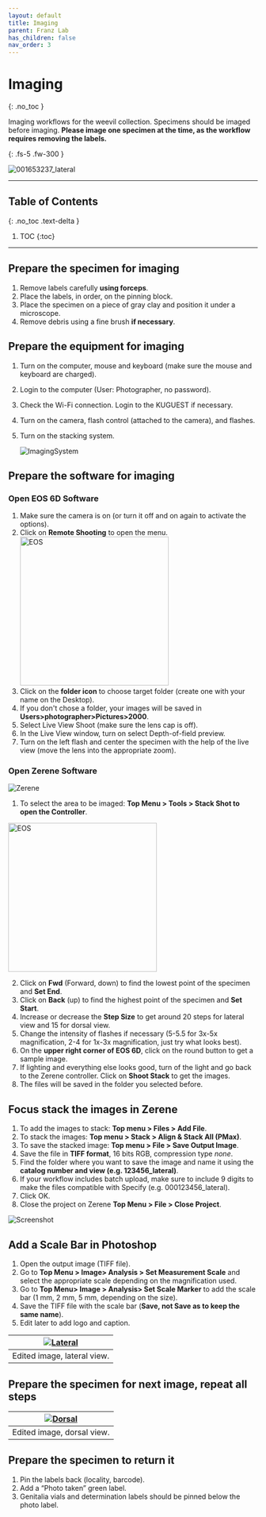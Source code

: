```yaml
---
layout: default
title: Imaging
parent: Franz Lab
has_children: false
nav_order: 3
---
```



# Imaging
{: .no_toc }

Imaging workflows for the weevil collection. Specimens should be imaged before imaging. **Please image one specimen at the time, as the workflow requires removing the labels.**  

{: .fs-5 .fw-300 }

![001653237_lateral](https://github.com/user-attachments/assets/558afefe-5982-497a-9e03-071ce7a206d2)

----
## Table of Contents
{: .no_toc .text-delta }

1. TOC
{:toc}

----

## Prepare the specimen for imaging
1. Remove labels carefully **using forceps**.
2. Place the labels, in order, on the pinning block.
3. Place the specimen on a piece of gray clay and position it under a microscope.
4. Remove debris using a fine brush **if necessary**.

## Prepare the equipment for imaging
1. Turn on the computer, mouse and keyboard (make sure the mouse and keyboard are charged).
2. Login to the computer (User: Photographer, no password).
3. Check the Wi-Fi connection. Login to the KUGUEST if necessary.
4. Turn on the camera, flash control (attached to the camera), and flashes.
5. Turn on the stacking system.

   ![ImagingSystem](https://github.com/user-attachments/assets/a92fc42a-acca-4dc2-a648-248a69281a97)


## Prepare the software for imaging

### Open EOS 6D Software
1. Make sure the camera is on (or turn it off and on again to activate the options).
2. Click on **Remote Shooting** to open the menu.
   <img src="https://github.com/user-attachments/assets/156c42eb-79e3-4b50-8653-22bb3d196fd6" alt="EOS" width="300">
3. Click on the **folder icon** to choose target folder (create one with your name on the Desktop).
4. If you don't chose a folder, your images will be saved in **Users>photographer>Pictures>2000**.
5. Select Live View Shoot (make sure the lens cap is off).
6. In the Live View window, turn on select Depth-of-field preview.
7. Turn on the left flash and center the specimen with the help of the live view (move the lens into the appropriate zoom).

### Open Zerene Software
![Zerene](https://github.com/user-attachments/assets/836f6c38-be7a-4d95-b1d3-4ae507c5e214)

1. To select the area to be imaged: **Top Menu > Tools > Stack Shot to open the Controller**. 
<img src="https://github.com/user-attachments/assets/1f7b5689-0357-469c-bc3f-98f6b524cf84" alt="EOS" width="300">

2. Click on **Fwd** (Forward, down) to find the lowest point of the specimen and **Set End**.
3. Click on **Back** (up) to find the highest point of the specimen and **Set Start**.
4. Increase or decrease the **Step Size** to get around 20 steps for lateral view and 15 for dorsal view.
5. Change the intensity of flashes if necessary (5-5.5 for 3x-5x magnification, 2-4 for 1x-3x magnification, just try what looks best).
6. On the **upper right corner of EOS 6D**, click on the round button to get a sample image.
7. If lighting and everything	else looks good, turn of the light and go back to the Zerene controller. Click on **Shoot Stack** to get the images.
8. The files will be saved in the folder you selected before. 

## Focus stack the images in Zerene
1. To add the images to stack: **Top menu > Files > Add File**.
2. To stack the images: **Top menu > Stack > Align & Stack All (PMax)**.
3. To save the stacked image: **Top menu > File > Save Output Image**.
4. Save the file in **TIFF format**, 16 bits RGB, compression type _none_.
5. Find the folder where you want to save the image and name it using the **catalog number and view (e.g. 123456_lateral)**.
6. If your workflow includes batch upload, make sure to include 9 digits to make the files compatible with Specify (e.g. 000123456_lateral).
7. Click OK.
8. Close the project on Zerene **Top Menu > File > Close Project**. 

![Screenshot](https://github.com/user-attachments/assets/05725cfc-ab75-475b-ab8c-e7fa036ec4f1)

## Add a Scale Bar in Photoshop
1. Open the output image (TIFF file).
2. Go to **Top Menu > Image> Analysis > Set Measurement Scale** and select the appropriate scale depending on the magnification used.
3. Go to **Top Menu> Image > Analysis> Set Scale Marker** to add the scale bar (1 mm, 2 mm, 5 mm, depending on the size).
4. Save the TIFF file with the scale bar (**Save, not Save as to keep the same name**).
5. Edit later to add logo and caption.

| [<img src="https://github.com/user-attachments/assets/c1dd73e4-120f-49d4-bf6e-8cb6cf1151e8" alt="Lateral">](https://biimages.biodiversity.ku.edu/fileget?coll=Pinned&type=O&filename=aec39903-9b24-4943-9d20-0c92f7622e54.jpg&downloadname=001653590_lateral.jpg) |
|:--:|
|Edited image, lateral view.|

## Prepare the specimen for next image, repeat all steps

| [<img src="https://github.com/user-attachments/assets/8a082f82-f714-42ba-817c-5045b6d4bbc4" alt="Dorsal">](https://biimages.biodiversity.ku.edu/fileget?coll=Pinned&type=O&filename=d432916a-46ba-4413-b8f3-03c0d5d3317b.jpg&downloadname=001653590_dorsal.jpg) |
|:--:|
|Edited image, dorsal view.|

## Prepare the specimen to return it 
1. Pin the labels back (locality, barcode).
2. Add a “Photo taken” green label.
3. Genitalia vials and determination labels should be pinned below the photo label. 
